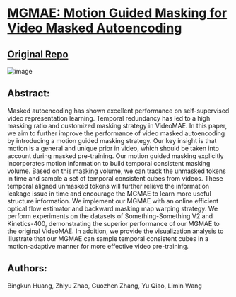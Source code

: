 # [MGMAE: Motion Guided Masking for Video Masked Autoencoding](https://arxiv.org/abs/2308.10794)

## [Original Repo](https://github.com/MCG-NJU/MGMAE)

![image](https://github.com/user-attachments/assets/1f14bc14-e4ac-473c-b995-925ddb6b97af)

## Abstract:
Masked autoencoding has shown excellent performance on self-supervised video representation learning. Temporal redundancy has led to a high masking ratio and customized masking strategy in VideoMAE. In this paper, we aim to further improve the performance of video masked autoencoding by introducing a motion guided masking strategy. Our key insight is that motion is a general and unique prior in video, which should be taken into account during masked pre-training. Our motion guided masking explicitly incorporates motion information to build temporal consistent masking volume. Based on this masking volume, we can track the unmasked tokens in time and sample a set of temporal consistent cubes from videos. These temporal aligned unmasked tokens will further relieve the information leakage issue in time and encourage the MGMAE to learn more useful structure information. We implement our MGMAE with an online efficient optical flow estimator and backward masking map warping strategy. We perform experiments on the datasets of Something-Something V2 and Kinetics-400, demonstrating the superior performance of our MGMAE to the original VideoMAE. In addition, we provide the visualization analysis to illustrate that our MGMAE can sample temporal consistent cubes in a motion-adaptive manner for more effective video pre-training.



## Authors:
Bingkun Huang, Zhiyu Zhao, Guozhen Zhang, Yu Qiao, Limin Wang
